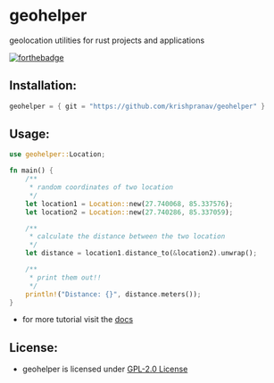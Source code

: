 # geohelper
geolocation utilities for rust projects and applications

[![forthebadge](https://forthebadge.com/images/badges/made-with-rust.svg)](https://forthebadge.com)

## Installation:
```rust
geohelper = { git = "https://github.com/krishpranav/geohelper" }
```

## Usage:
```rust
use geohelper::Location;

fn main() {
    /**
     * random coordinates of two location
     */
    let location1 = Location::new(27.740068, 85.337576);
    let location2 = Location::new(27.740286, 85.337059);

    /**
     * calculate the distance between the two location
     */
    let distance = location1.distance_to(&location2).unwrap();

    /**
     * print them out!!
     */
    println!("Distance: {}", distance.meters());
}
```

- for more tutorial visit the [docs](https://github.com/krishpranav/geohelper/blob/master/docs/geohelper.md)

## License:
- geohelper is licensed under [GPL-2.0 License](https://github.com/krishpranav/geohelper/blob/master/LICENSE)
